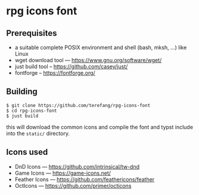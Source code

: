 # rpg icons font

## Prerequisites

* a suitable complete POSIX environment and shell (bash, mksh, …) like Linux
* wget download tool — https://www.gnu.org/software/wget/
* just build tool – https://github.com/casey/just/
* fontforge – https://fontforge.org/

## Building

```
$ git clone https://github.com/terefang/rpg-icons-font
$ cd rpg-icons-font
$ just build
```

this will download the common icons and compile the font and typst include into the `static/` directory.

## Icons used

* DnD Icons — https://github.com/intrinsical/tw-dnd
* Game Icons — https://game-icons.net/
* Feather Icons — https://github.com/feathericons/feather
* OctIcons — https://github.com/primer/octicons
